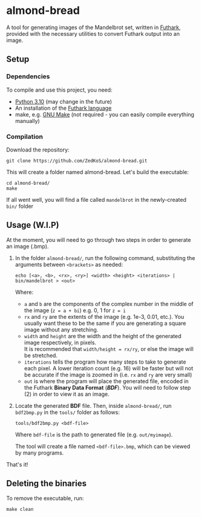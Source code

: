 # almond-bread
A tool for generating images of the Mandelbrot set, written in [Futhark], provided
with the necessary utilities to convert Futhark output into an image.

## Setup

### Dependencies
To compile and use this project, you need:
* [Python 3.10](https://www.python.org/downloads/release/python-3100/) (may change in the future)
* An installation of the [Futhark language][Futhark]
* make, e.g. [GNU Make](https://www.gnu.org/software/make/) (not required - you can easily compile everything manually)

### Compilation

Download the repository:
```
git clone https://github.com/ZedKoS/almond-bread.git
```

This will create a folder named almond-bread. Let's build the executable:
```
cd almond-bread/
make
```

If all went well, you will find a file called `mandelbrot` in the newly-created `bin/` folder

## Usage (W.I.P)
At the moment, you will need to go through two steps in order to generate an image (.bmp).
1. In the folder `almond-bread/`, run the following command, substituting the arguments between `<brackets>` as needed:
   ```
   echo [<a>, <b>, <rx>, <ry>] <width> <height> <iterations> | bin/mandelbrot > <out>
   ```
   Where:
   * `a` and `b` are the components of the complex number in the middle of the image (`z = a + bi`)
      e.g. 0, 1 for `z = i`
   * `rx` and `ry` are the extents of the image (e.g. 1e-3, 0.01, etc.). You usually want these to be the same
     if you are generating a square image without any stretching.
   * `width` and `height` are the width and the height of the generated image respectively, in pixels.  
     It is recommended that `width/height = rx/ry`, or else the image will be stretched.
   * `iterations` tells the program how many steps to take to generate each pixel. A lower iteration count (e.g. 16) will be faster but will
     not be accurate if the image is zoomed in (i.e. `rx` and `ry` are very small)
   * `out` is where the program will place the generated file, encoded in the Futhark **Binary Data Format** (_**BDF**_). You will
     need to follow step (2) in order to view it as an image.
 
2. Locate the generated **BDF** file. Then, inside `almond-bread/`, run `bdf2bmp.py` in the `tools/` folder as follows:
   ```
   tools/bdf2bmp.py <bdf-file>
   ```
   Where `bdf-file` is the path to generated file (e.g. `out/myimage`).
   
   The tool will create a file named `<bdf-file>.bmp`, which can be viewed by many programs.

That's it!

## Deleting the binaries

To remove the executable, run:
```
make clean
```

[Futhark]: https://futhark-lang.org/
